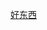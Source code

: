 <a href="[https://github.com/huixiao666/s/wiki/123](https://github.com/huixiao666/s/wiki/v2ray%E9%93%BE%E6%8E%A5%E8%AE%A2%E9%98%85)">好东西</a><br>
